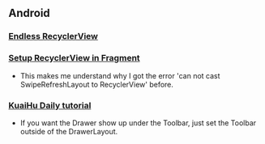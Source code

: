 ## Android
### [Endless RecyclerView](http://stackoverflow.com/questions/30681905/adding-items-to-endless-scroll-recyclerview-with-progressbar-at-bottom/30691092#30691092)


### [Setup RecyclerView in Fragment](http://stackoverflow.com/questions/26621060/display-a-recyclerview-in-fragment)
- This makes me understand why I got the error 'can not cast SwipeRefreshLayout to RecyclerView' before.

### [KuaiHu Daily tutorial](http://krelve.com/android/123.html)
- If you want the Drawer show up under the Toolbar, just set the Toolbar outside of the DrawerLayout.
